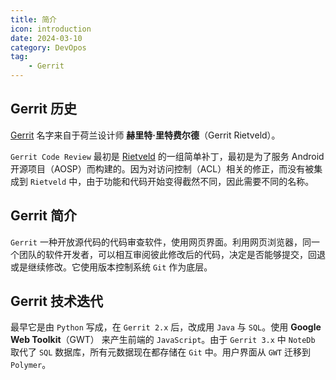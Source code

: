 ```yaml
---
title: 简介
icon: introduction
date: 2024-03-10
category: DevOpos
tag:
    - Gerrit
---
```


## Gerrit 历史

[Gerrit](https://www.gerritcodereview.com/index.html) 名字来自于荷兰设计师 **赫里特·里特费尔德**（Gerrit Rietveld）。

`Gerrit Code Review` 最初是 [Rietveld](https://github.com/rietveld-codereview/rietveld) 的一组简单补丁，最初是为了服务 Android 开源项目（AOSP）而构建的。因为对访问控制（ACL）相关的修正，而没有被集成到 `Rietveld` 中，由于功能和代码开始变得截然不同，因此需要不同的名称。

## Gerrit 简介

`Gerrit` 一种开放源代码的代码审查软件，使用网页界面。利用网页浏览器，同一个团队的软件开发者，可以相互审阅彼此修改后的代码，决定是否能够提交，回退或是继续修改。它使用版本控制系统 `Git` 作为底层。

## Gerrit 技术迭代

最早它是由 `Python` 写成，在 `Gerrit 2.x` 后，改成用 `Java` 与 `SQL`。使用 **Google Web Toolkit**（GWT） 来产生前端的 `JavaScript`。由于 `Gerrit 3.x` 中 `NoteDb` 取代了 `SQL` 数据库，所有元数据现在都存储在 `Git` 中。用户界面从 `GWT` 迁移到 `Polymer`。
